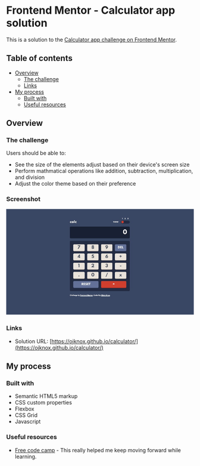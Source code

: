 # Frontend Mentor - Calculator app solution

This is a solution to the [Calculator app challenge on Frontend Mentor](https://www.frontendmentor.io/challenges/calculator-app-9lteq5N29).

## Table of contents

- [Overview](#overview)
  - [The challenge](#the-challenge)
  - [Links](#links)
- [My process](#my-process)
  - [Built with](#built-with)
  - [Useful resources](#useful-resources)

## Overview

### The challenge

Users should be able to:

- See the size of the elements adjust based on their device's screen size
- Perform mathmatical operations like addition, subtraction, multiplication, and division
- Adjust the color theme based on their preference

### Screenshot

![](./screenshot.jpg)

### Links

- Solution URL: [https://ojknox.github.io/calculator/](https://ojknox.github.io/calculator/)

## My process

### Built with

- Semantic HTML5 markup
- CSS custom properties
- Flexbox
- CSS Grid
- Javascript

### Useful resources

- [Free code camp](https://www.freecodecamp.org/news/how-to-build-an-html-calculator-app-from-scratch-using-javascript-4454b8714b98/) - This really helped me keep moving forward while learning.
